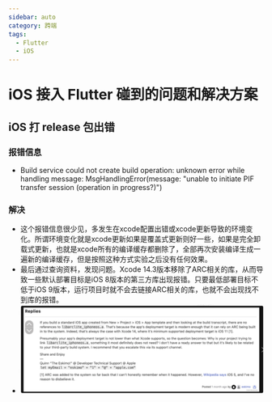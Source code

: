 ```yaml
---
sidebar: auto
category: 跨端
tags:
  - Flutter
  - iOS
---
```


# iOS 接入 Flutter 碰到的问题和解决方案

## iOS 打 release 包出错

### 报错信息
* Build service could not create build operation: unknown error while handling message: MsgHandlingError(message: "unable to initiate PIF transfer session (operation in progress?)")

### 解决
* 这个报错信息很少见，多发生在xcode配置出错或xcode更新导致的环境变化。所谓环境变化就是xcode更新如果是覆盖式更新则好一些，如果是完全卸载式更新，也就是xcode所有的编译缓存都删除了，全部再次安装编译生成一遍新的编译缓存，但是按照这种方式实验之后没有任何效果。
* 最后通过查询资料，发现问题。Xcode 14.3版本移除了ARC相关的库，从而导致一些默认部署目标是iOS 8版本的第三方库出现报错。只要最低部署目标不低于iOS 9版本，运行项目时就不会去链接ARC相关的库，也就不会出现找不到库的报错。
* ![img](https://raw.githubusercontent.com/hutaoer/images/main/blog/cross-platform/img1.png)